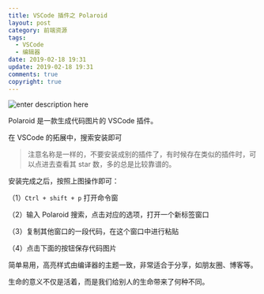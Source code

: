 ```yaml
---
title: VSCode 插件之 Polaroid
layout: post
category: 前端资源
tags:
  - VSCode
  - 编辑器
date: 2019-02-18 19:31
update: 2019-02-18 19:31
comments: true
copyright: true
---
```


![enter description here][1]

Polaroid 是一款生成代码图片的 VSCode 插件。

<!-- more -->

在 VSCode 的拓展中，搜索安装即可

> 注意名称是一样的，不要安装成别的插件了，有时候存在类似的插件时，可以点进去查看其 star 数，多的总是比较靠谱的。

安装完成之后，按照上图操作即可：

（1）`Ctrl + shift + p` 打开命令窗

（2）输入 Polaroid 搜索，点击对应的选项，打开一个新标签窗口

（3）复制其他窗口的一段代码，在这个窗口中进行粘贴

（4）点击下面的按钮保存代码图片

简单易用，高亮样式由编译器的主题一致，非常适合于分享，如朋友圈、博客等。

<common-Quote>生命的意义不仅是活着，而是我们给别人的生命带来了何种不同。</common-Quote>

  [1]: https://i.loli.net/2019/02/18/5c6aa8fbb76a4.jpg "code"